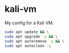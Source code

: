 # kali-vm
My config for a Kali VM.

```sh
sudo apt update && \
sudo apt upgrade -y && \
sudo apt autoremove -y && \
sudo apt autoclean -y
```

